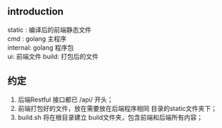 ## introduction 
static : 编译后的前端静态文件   
cmd : golang 主程序  
internal: golang 程序包  
ui:  前端文件
build:  打包后的文件  

## 约定  
1. 后端Restful 接口都已 /api/ 开头；
1. 前端打包好的文件，放在需要放在后端程序相同 目录的static文件夹下；   
1. build.sh 将在根目录建立 build文件夹，包含前端和后端所有内容；
